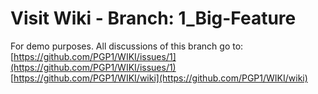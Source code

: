 # Visit Wiki - Branch: 1_Big-Feature
For demo purposes.
All discussions of this branch go to: [https://github.com/PGP1/WIKI/issues/1](https://github.com/PGP1/WIKI/issues/1)
[https://github.com/PGP1/WIKI/wiki](https://github.com/PGP1/WIKI/wiki)